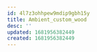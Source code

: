 ```yaml
---
id: 4l7z3ohhpew9mdip9gbh15y
title: Ambient_custom_wood
desc: ''
updated: 1681956382449
created: 1681956382449
---
```

